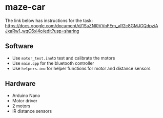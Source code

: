 # maze-car

The link below has instructions for the task:
https://docs.google.com/document/d/1SaZNl0VVnFEm_aR2c8GMJGQdpziAJxaRw1_wqC6xl4o/edit?usp=sharing

## Software

- Use `motor_test.ino`to test and calibrate the motors
- Use `main.cpp` for the bluetooth controller
- Use `helpers.ino` for helper functions for motor and distance sensors

## Hardware
- Arduino Nano
- Motor driver
- 2 motors
- IR distance sensors
